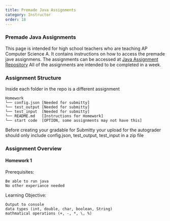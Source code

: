 ```yaml
---
title: Premade Java Assignments
category: Instructor
order: 18
---
```


### Premade Java Assignments

This page is intended for high school teachers who are teaching
AP Computer Science A. It contains instructions on how to access
the premade jave assignmens. The assignments can be accessed at 
[Java Assignment Repository](https://github.com/Submitty/IntroToJava)
All of the assignments are intended to be completed in a week.

### Assignment Structure

Inside each folder in the repo is a different assignment
```
Homework
└── config.json [Needed for submitty]
└── test_output [Needed for submitty]
└── test_input  [Needed for submitty]
└── README.md   [Instructions for Homework]
└── start code  [OPTION, some assignments may not have this]
```

Before creating your gradable for Submitty your upload for the autograder should only include config.json, test_output, test_input
in a zip file

### Assignment Overview

#### Homework 1

Prerequisites:
```
Be able to run java 
No other experiance needed
```
Learning Objective:
```
Output to console
data types (int, double, char, boolean, String)
mathmatical operations (+, -, *, \, %)
```
<!---
#### Homework 2

Prerequisites:
```
```

Learning Objective:
```
```

#### Homework 3

Prerequisites:
```
```

Learning Objective:
```
```

#### Homework 4

Prerequisites:
```
```

Learning Objective:
```
```

#### Homework 5

Prerequisites:
```
```

Learning Objective:
```
```
-->
